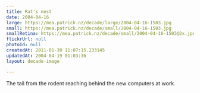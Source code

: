 ```yaml
---
title: Rat's nest
date: 2004-04-16
large: https://mea.patrick.nz/decade/large/2004-04-16-1503.jpg
small: https://mea.patrick.nz/decade/small/2004-04-16-1503.jpg
smallRetina: https://mea.patrick.nz/decade/small/2004-04-16-1503@2x.jpg
flickrUrl: null
photoId: null
createdAt: 2011-01-30 11:07:15.233145
updatedAt: 2004-04-19 01:03:36
layout: decade-image

---
```

The tail from the rodent reaching behind the new computers at work.

